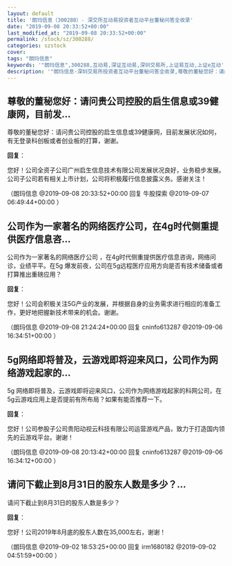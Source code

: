 ```yaml
---
layout: default
title: '朗玛信息（300288）- 深交所互动易投资者互动平台董秘问答全收录'
date: "2019-09-08 20:33:52+00:00"
last_modified_at: "2019-09-08 20:33:52+00:00"
permalink: /stock/sz/300288/
categories: szstock
cover: 
tags: "朗玛信息"
keywords: '"朗玛信息",300288,互动易,深证互动易,深圳交易所,上证易互动,上证e互动'
description: '"朗玛信息-深圳交易所投资者互动平台董秘问答全收录,尊敬的董秘您好：请问贵公司控股的启生信息或39健康网，目前发展状况如何，有无登录科创板或者创业板的打算，谢谢。"'
---
```


## 尊敬的董秘您好：请问贵公司控股的启生信息或39健康网，目前发...

尊敬的董秘您好：请问贵公司控股的启生信息或39健康网，目前发展状况如何，有无登录科创板或者创业板的打算，谢谢。

**回复**：

您好！公司全资子公司广州启生信息技术有限公司发展状况良好，业务稳步发展。公司子公司若有相关上市计划，公司将积极履行信息披露义务。感谢关注！ 

（朗玛信息  @2019-09-08 20:33:52+00:00 回复 牛股探索  @2019-09-07 06:49:44+00:00 ）

## 公司作为一家著名的网络医疗公司，在4g时代侧重提供医疗信息咨...

公司作为一家著名的网络医疗公司 ，在4g时代侧重提供医疗信息咨询，网络问诊，业绩平平。在5g 爆发前夜，公司在5g远程医疗应用方向是否有技术储备或者打算推出重磅应用？

**回复**：

您好！公司会积极关注5G产业的发展，并根据自身的业务需求进行相应的准备工作，更好地把握新技术带来的机会。谢谢。 

（朗玛信息  @2019-09-08 21:24:24+00:00 回复 cninfo613287  @2019-09-06 16:34:51+00:00 ）

## 5g网络即将普及，云游戏即将迎来风口，公司作为网络游戏起家的...

5g 网络即将普及，云游戏即将迎来风口，公司作为网络游戏起家的科网公司，在5g云游戏应用上是否提前有所布局？如果有能否推荐一下。

**回复**：

您好！公司参股子公司贵阳动视云科技有限公司运营游戏产品，致力于打造国内领先的云游戏平台。谢谢！ 

（朗玛信息  @2019-09-08 20:13:42+00:00 回复 cninfo613287  @2019-09-06 16:34:12+00:00 ）

## 请问下截止到8月31日的股东人数是多少？...

请问下截止到8月31日的股东人数是多少？

**回复**：

您好！公司2019年8月底的股东人数在35,000左右，谢谢！ 

（朗玛信息  @2019-09-02 18:53:25+00:00 回复 irm1680182  @2019-09-02 04:51:59+00:00 ）

